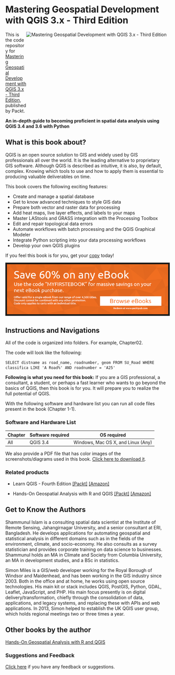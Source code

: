 # Mastering Geospatial Development with QGIS 3.x - Third Edition

<a href="https://www.packtpub.com/application-development/mastering-geospatial-development-qgis-3x-third-edition?utm_source=github&utm_medium=repository&utm_campaign=9781788999892 "><img src="https://dz13w8afd47il.cloudfront.net/sites/default/files/imagecache/ppv4_main_book_cover/10197_cover.png" alt="Mastering Geospatial Development with QGIS 3.x - Third Edition" height="256px" align="right"></a>

This is the code repository for [Mastering Geospatial Development with QGIS 3.x - Third Edition](https://www.packtpub.com/application-development/mastering-geospatial-development-qgis-3x-third-edition?utm_source=github&utm_medium=repository&utm_campaign=9781788999892 ), published by Packt.

**An in-depth guide to becoming proficient in spatial data analysis using QGIS 3.4 and 3.6 with Python**

## What is this book about?
QGIS is an open source solution to GIS and widely used by GIS professionals all over the world. It is the leading alternative to proprietary GIS software. Although QGIS is described as intuitive, it is also, by default, complex. Knowing which tools to use and how to apply them is essential to producing valuable deliverables on time.

This book covers the following exciting features:
* Create and manage a spatial database 
* Get to know advanced techniques to style GIS data 
* Prepare both vector and raster data for processing 
* Add heat maps, live layer effects, and labels to your maps 
* Master LAStools and GRASS integration with the Processing Toolbox 
* Edit and repair topological data errors 
* Automate workflows with batch processing and the QGIS Graphical Modeler 
* Integrate Python scripting into your data processing workflows 
* Develop your own QGIS plugins 

If you feel this book is for you, get your [copy](https://www.amazon.com/dp/1788999894) today!

<a href="https://www.packtpub.com/?utm_source=github&utm_medium=banner&utm_campaign=GitHubBanner"><img src="https://raw.githubusercontent.com/PacktPublishing/GitHub/master/GitHub.png" 
alt="https://www.packtpub.com/" border="5" /></a>

## Instructions and Navigations
All of the code is organized into folders. For example, Chapter02.

The code will look like the following:
```
SELECT distname as road_name, roadnumber, geom FROM SU_Road WHERE classifica LIKE 'A Road%' AND roadnumber = 'A25'
```

**Following is what you need for this book:**
If you are a GIS professional, a consultant, a student, or perhaps a fast learner who wants to go beyond the basics of QGIS, then this book is for you. It will prepare you to realize the full potential of QGIS.

With the following software and hardware list you can run all code files present in the book (Chapter 1-1).
### Software and Hardware List
| Chapter | Software required | OS required | 
| -------- | ------------------------------------ | ----------------------------------- |
| All | QGIS 3.4 | Windows, Mac OS X, and Linux (Any) |


We also provide a PDF file that has color images of the screenshots/diagrams used in this book. [Click here to download it](https://www.packtpub.com/sites/default/files/downloads/9781788999892_ColorImages.pdf).

### Related products
* Learn QGIS - Fourth Edition  [[Packt]](https://prod.packtpub.com/in/application-development/learn-qgis-fourth-edition?utm_source=github&utm_medium=repository&utm_campaign=) [[Amazon]](https://www.amazon.com/dp/B07KYS8PQJ)

* Hands-On Geospatial Analysis with R and QGIS [[Packt]](https://www.packtpub.com/application-development/hands-geospatial-analysis-r-and-qgis?utm_source=github&utm_medium=repository&utm_campaign=9781788991674 ) [[Amazon]](https://www.amazon.com/dp/1788991672)


## Get to Know the Authors

Shammunul Islam is a consulting spatial data scientist at the Institute of Remote Sensing, Jahangirnagar University, and a senior consultant at ERI, Bangladesh. He develops applications for automating geospatial and statistical analysis in different domains such as in the fields of the environment, climate, and socio-economy. He also consults as a survey statistician and provides corporate training on data science to businesses. Shammunul holds an MA in Climate and Society from Columbia University, an MA in development studies, and a BSc in statistics.


Simon Miles is a GIS/web developer working for the Royal Borough of Windsor and Maidenhead, and has been working in the GIS industry since 2003. Both in the office and at home, he works using open source technologies. His main kit or stack includes QGIS, PostGIS, Python, GDAL, Leaflet, JavaScript, and PHP. His main focus presently is on digital delivery/transformation, chiefly through the consolidation of data, applications, and legacy systems, and replacing these with APIs and web applications. In 2013, Simon helped to establish the UK QGIS user group, which holds regional meetings two or three times a year.



## Other books by the author
[Hands-On Geospatial Analysis with R and QGIS](https://www.packtpub.com/application-development/hands-geospatial-analysis-r-and-qgis?utm_source=github&utm_medium=repository&utm_campaign=9781788991674)



### Suggestions and Feedback
[Click here](https://docs.google.com/forms/d/e/1FAIpQLSdy7dATC6QmEL81FIUuymZ0Wy9vH1jHkvpY57OiMeKGqib_Ow/viewform) if you have any feedback or suggestions.


